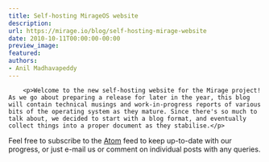 ```yaml
---
title: Self-hosting MirageOS website
description:
url: https://mirage.io/blog/self-hosting-mirage-website
date: 2010-10-11T00:00:00-00:00
preview_image:
featured:
authors:
- Anil Madhavapeddy
---
```



        <p>Welcome to the new self-hosting website for the Mirage project!  As we go about preparing a release for later in the year, this blog will contain technical musings and work-in-progress reports of various bits of the operating system as they mature. Since there's so much to talk about, we decided to start with a blog format, and eventually collect things into a proper document as they stabilise.</p>
<p>Feel free to subscribe to the <a href="https://mirage.io/blog/atom.xml - [404 Not Found]">Atom</a> feed to keep up-to-date with our progress, or just e-mail us or comment on individual posts with any queries.</p>

      
